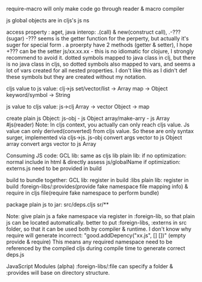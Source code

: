 require-macro will only make code go through reader & macro compiler 




js global objects are in cljs's js ns


access property : aget, java interop: .(call) & new(construct call),  .-???(sugar)
-??? seems is the getter function for the perperty, but actually it's suger for special form .
a proerpty have 2 methods (getter & setter), I hope +??? can be the setter
js/xx.xx.xx - this is no idiomatic for clojure, I strongly recommend to avoid it.
dotted symbols mapped to java class in clj, but there is no java class in cljs, so dotted symbols also mapped to vars, and seems a lot of vars created for all nested properties. I don't like this as I didn't def these symbols but they are created without my notation.



cljs value to js value: clj->js
  set/vector/list -> Array
  map -> Object
  keyword/symbol -> String


js value to cljs value: js->clj
  Array -> vector
  Object -> map


create plain js Object: js-obj - js Object
			array/make-arry - js Array
                        #js(reader)
  Note: In cljs context, you actually can only reach cljs value. Js value can only derived(converted) from cljs value.
        So these are only syntax surger, implemented via cljs->js. 
    js-obj convert args vector to js Object
    array convert args vector to js Array


Consuming JS code:
GCL lib: same as cljs lib
plain lib:
if no optimization: normal include in html & directly assess js/globalName
if optimization: externs.js need to be provided in build


build to bundle together:
GCL lib: register in build :libs
plain lib: register in build :foreign-libs/:provides(provide fake namespace file mapping info) & require in cljs file(require fake namespace to perform bundle)


package plain js to jar:
src/deps.cljs
sr/**


Note: give plain js a fake namespace via register in  :foreign-lib, so that plain js can be located automatically.
better to put :foreign-libs, :externs in src folder, so that it can be used both by compiler & runtime.
I don't know why require will generate incorrect: "good.addDepency("xx.js", [] [])" (empty provide & require)
This means any required namespace need to be referenced by the compiled cljs during compile time to generate correct deps.js

JavaScript Modules (alpha)
:foreign-libs/:file can specify a folder & :provides will base on directory structure.

